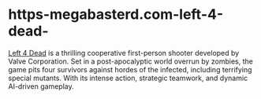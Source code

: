 # https-megabasterd.com-left-4-dead-
[Left 4 Dead](https://megabasterd.com/left-4-dead/) is a thrilling cooperative first-person shooter developed by Valve Corporation. Set in a post-apocalyptic world overrun by zombies, the game pits four survivors against hordes of the infected, including terrifying special mutants. With its intense action, strategic teamwork, and dynamic AI-driven gameplay.
